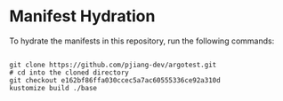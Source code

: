 
# Manifest Hydration

To hydrate the manifests in this repository, run the following commands:

```shell

git clone https://github.com/pjiang-dev/argotest.git
# cd into the cloned directory
git checkout e162bf86ffa030ccec5a7ac60555336ce92a310d
kustomize build ./base
```